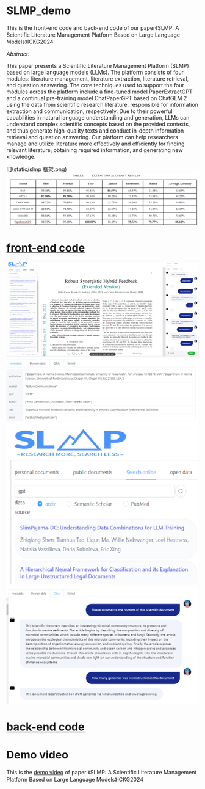 # SLMP_demo
This is the front-end code and back-end code of our paper《SLMP: A Scientific Literature Management Platform Based on Large Language Models》ICKG2024

*Abstract:*

This paper presents a Scientific Literature Management Platform (SLMP) based on large language models (LLMs). The platform consists of four modules: literature management, literature extraction, literature retrieval, 
and question answering. The core techniques used to support the four modules across the platform include a fine-tuned model PaperExtractGPT and a continual pre-training model ChatPaperGPT based on ChatGLM 2
 using the data from scientific research literature, responsible for information extraction and communication, respectively. Due to their powerful capabilities in natural language understanding and generation, LLMs can understand complex scientific concepts based on the 
provided contexts, and thus generate high-quality texts and conduct in-depth information retrieval and question answering. Our platform can help researchers manage and utilize literature more effectively and efficiently for finding relevant literature, 
obtaining required information, and generating new knowledge.

![](static/slmp 框架.png)
![](static/img_4.png)

# [front-end code](./paperExtract_frontend)
![](static/img.png)
![](static/img_1.png)
![](static/img_2.png)
![](static/img_3.png)

# [back-end code]()

# Demo video

This is the [demo video](https://youtu.be/6M5pLErK3R0) of paper 《SLMP: A Scientific Literature Management Platform Based on Large Language Models》ICKG2024

